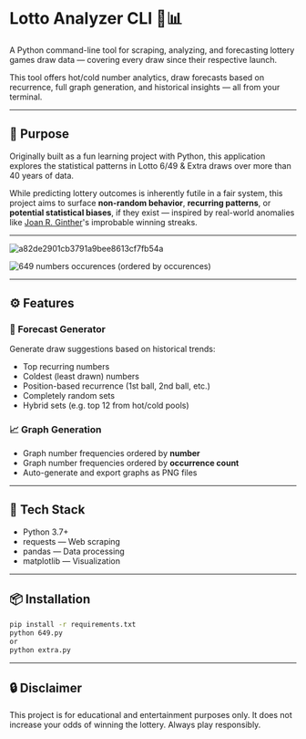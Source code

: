# Lotto Analyzer CLI 🎰📊

A Python command-line tool for scraping, analyzing, and forecasting lottery games draw data — covering every draw since their respective launch.

This tool offers hot/cold number analytics, draw forecasts based on recurrence, full graph generation, and historical insights — all from your terminal.

---

## 🎯 Purpose

Originally built as a fun learning project with Python, this application explores the statistical patterns in Lotto 6/49 & Extra draws over more than 40 years of data.

While predicting lottery outcomes is inherently futile in a fair system, this project aims to surface **non-random behavior**, **recurring patterns**, or **potential statistical biases**, if they exist — inspired by real-world anomalies like [Joan R. Ginther](https://en.wikipedia.org/wiki/Joan_R._Ginther)'s improbable winning streaks.

---

![a82de2901cb3791a9bee8613cf7fb54a](https://github.com/user-attachments/assets/c32d96bb-1ba0-4663-8e40-3a3a318e7e44)

![649 numbers occurences (ordered by occurences)](https://github.com/user-attachments/assets/d27e538d-bfe4-4619-8ea4-a2549c0ffcbb)


---

## ⚙️ Features

### 🔢 Forecast Generator
Generate draw suggestions based on historical trends:
- Top recurring numbers
- Coldest (least drawn) numbers
- Position-based recurrence (1st ball, 2nd ball, etc.)
- Completely random sets
- Hybrid sets (e.g. top 12 from hot/cold pools)

### 📈 Graph Generation
- Graph number frequencies ordered by **number**
- Graph number frequencies ordered by **occurrence count**
- Auto-generate and export graphs as PNG files

---

## 🧰 Tech Stack
- Python 3.7+
- requests — Web scraping
- pandas — Data processing
- matplotlib — Visualization

---

## 📦 Installation
```bash
pip install -r requirements.txt
python 649.py
or
python extra.py
```

---

## 🔒 Disclaimer
This project is for educational and entertainment purposes only.
It does not increase your odds of winning the lottery. Always play responsibly.
